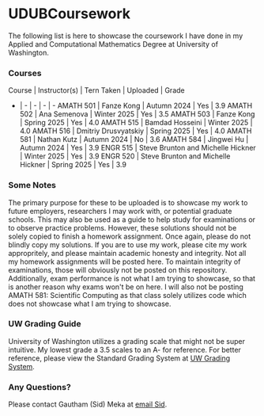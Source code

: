 # UDUBCoursework

The following list is here to showcase the coursework I have done in my Applied and Computational Mathematics Degree at University of Washington.

### Courses
Course | Instructor(s) | Tern Taken | Uploaded | Grade
- | - | - | - | -
AMATH 501 | Fanze Kong | Autumn 2024 | Yes | 3.9
AMATH 502 | Ana Semenova | Winter 2025 | Yes | 3.5
AMATH 503 | Fanze Kong | Spring 2025 | Yes | 4.0
AMATH 515 | Bamdad Hosseini | Winter 2025 | 4.0
AMATH 516 | Dmitriy Drusvyatskiy | Spring 2025 | Yes | 4.0
AMATH 581 | Nathan Kutz | Autumn 2024 | No | 3.6
AMATH 584 | Jingwei Hu | Autumn 2024 | Yes | 3.9
ENGR 515 | Steve Brunton and Michelle Hickner | Winter 2025 | Yes | 3.9
ENGR 520 | Steve Brunton and Michelle Hickner | Spring 2025 | Yes | 3.9

### Some Notes
The primary purpose for these to be uploaded is to showcase my work to future employers, researchers I may work with, or potential graduate schools. This may also be used as a guide to help study for examinations or to observe practice problems. However, these solutions should not be solely copied to finish a homework assignment. Once again, please do not blindly copy my solutions. If you are to use my work, please cite my work appropritely, and please maintain academic honesty and integrity. Not all my homework assignments will be posted here. To maintain integrity of examinations, those will obviously not be posted on this repository. Additionally, exam performance is not what I am trying to showcase, so that is another reason why exams won't be on here. I will also not be posting AMATH 581: Scientific Computing as that class solely utilizes code which does not showcase what I am trying to showcase.

### UW Grading Guide
University of Washington utilizes a grading scale that might not be super intuitive. My lowest grade a 3.5 scales to an A- for reference. For better reference, please view the Standard Grading System at [UW Grading System](https://www.washington.edu/students/gencat/front/Grading_Sys.html). 

### Any Questions?
Please contact Gautham (Sid) Meka at [email Sid](mailto:gsmekarrow@gmail.com).
